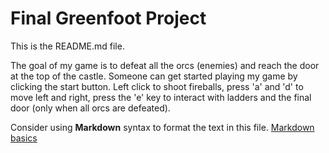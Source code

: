 # Final Greenfoot Project
This is the README.md file.

The goal of my game is to defeat all the orcs (enemies) and reach the door at the top of the castle. Someone can get started playing my game by clicking the start button. Left click to shoot fireballs, press 'a' and 'd' to move left and right, press the 'e' key to interact with ladders and the final door (only when all orcs are defeated).

Consider using **Markdown** syntax to format the text in this file. [Markdown basics](https://www.markdownguide.org/getting-started/)


